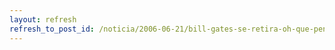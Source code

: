 ```yaml
---
layout: refresh
refresh_to_post_id: /noticia/2006-06-21/bill-gates-se-retira-oh-que-pena-ms-grande
---
```

